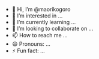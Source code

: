 - 👋 Hi, I’m @maorikogoro
- 👀 I’m interested in ...
- 🌱 I’m currently learning ...
- 💞️ I’m looking to collaborate on ...
- 📫 How to reach me ...
- 😄 Pronouns: ...
- ⚡ Fun fact: ...

<!---
maorikogoro/maorikogoro is a ✨ special ✨ repository because its `README.md` (this file) appears on your GitHub profile.
You can click the Preview link to take a look at your changes.
--->
